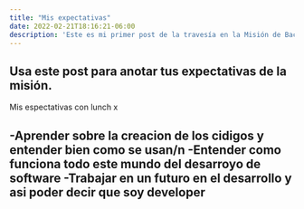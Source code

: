 ```yaml
---
title: "Mis expectativas"
date: 2022-02-21T18:16:21-06:00
description: 'Este es mi primer post de la travesía en la Misión de Backend con Node JS de Launch X.'
---
```


Usa este post para anotar tus expectativas de la misión.
---
Mis espectativas con lunch x

-Aprender sobre la creacion de los cidigos y entender bien como se usan/n
-Entender como funciona todo este mundo del desarroyo de software
-Trabajar en un futuro en el desarrollo y asi poder decir que soy developer
---

